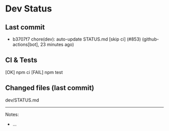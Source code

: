 # Dev Status

## Last commit
- b3707f7 chore(dev): auto-update STATUS.md [skip ci] (#853) (github-actions[bot], 23 minutes ago)
## CI & Tests
[OK] npm ci
[FAIL] npm test

## Changed files (last commit)
dev/STATUS.md

---
Notes:
- ...
